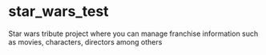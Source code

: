 # star_wars_test
Star wars tribute project where you can manage franchise information such as movies, characters, directors among others

